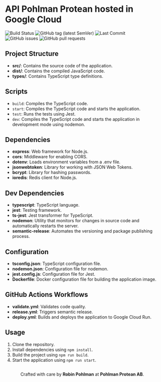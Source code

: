 # API Pohlman Protean hosted in Google Cloud 

![Build Status](https://github.com/Ridvan-bot/pohlmanprotean.se/actions/workflows/deploy.yml/badge.svg)
![GitHub tag (latest SemVer)](https://img.shields.io/github/v/tag/Ridvan-bot/gc-api-pohlmanprotean?label=version&sort=semver)
![Last Commit](https://img.shields.io/github/last-commit/Ridvan-bot/gc-api-pohlmanprotean)
![GitHub issues](https://img.shields.io/github/issues/Ridvan-bot/gc-api-pohlmanprotean)
![GitHub pull requests](https://img.shields.io/github/issues-pr/Ridvan-bot/gc-api-pohlmanprotean)



## Project Structure

- **src/**: Contains the source code of the application.
- **dist/**: Contains the compiled JavaScript code.
- **types/**: Contains TypeScript type definitions.

## Scripts

- `build`: Compiles the TypeScript code.
- `start`: Compiles the TypeScript code and starts the application.
- `test`: Runs the tests using Jest.
- `dev`: Compiles the TypeScript code and starts the application in development mode using nodemon.

## Dependencies

- **express**: Web framework for Node.js.
- **cors**: Middleware for enabling CORS.
- **dotenv**: Loads environment variables from a .env file.
- **jsonwebtoken**: Library for working with JSON Web Tokens.
- **bcrypt**: Library for hashing passwords.
- **ioredis**: Redis client for Node.js.

## Dev Dependencies

- **typescript**: TypeScript language.
- **jest**: Testing framework.
- **ts-jest**: Jest transformer for TypeScript.
- **nodemon**: Utility that monitors for changes in source code and automatically restarts the server.
- **semantic-release**: Automates the versioning and package publishing process.

## Configuration

- **tsconfig.json**: TypeScript configuration file.
- **nodemon.json**: Configuration file for nodemon.
- **jest.config.js**: Configuration file for Jest.
- **Dockerfile**: Docker configuration file for building the application image.

## GitHub Actions Workflows

- **validate.yml**: Validates code quality.
- **release.yml**: Triggers semantic release.
- **deploy.yml**: Builds and deploys the application to Google Cloud Run.

## Usage

1. Clone the repository.
2. Install dependencies using `npm install`.
3. Build the project using `npm run build`.
4. Start the application using `npm run start`.

##
<p align="center">
  Crafted with care by <strong>Robin Pohlman</strong> at <strong>Pohlman Protean AB</strong>.
</p>
